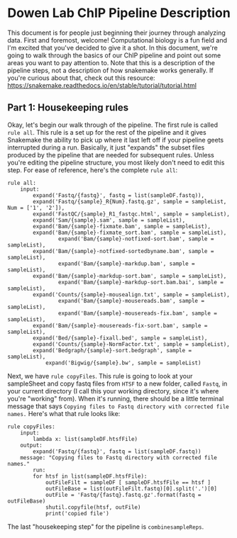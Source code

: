 # Dowen Lab ChIP Pipeline Description
This document is for people just beginning their journey through analyzing data. First and foremost, welcome! Computational biology is a fun field and I'm excited that you've decided to give it a shot. In this document, we're going to walk through the basics of our ChIP pipeline and point out some areas you want to pay attention to. Note that this is a description of the pipeline steps, not a description of how snakemake works generally. If you're curious about that, check out this resource: https://snakemake.readthedocs.io/en/stable/tutorial/tutorial.html


## Part 1: Housekeeping rules
Okay, let's begin our walk through of the pipeline. The first rule is called `rule all`. This rule is a set up for the rest of the pipeline and it gives Snakemake the ability to pick up where it last left off if your pipeline geets interrupted during a run. Basically, it just "expands" the subset files produced by the pipeline that are needed for subsequent rules. Unless you're editing the pipeline structure, you most likely don't need to edit this step. For ease of reference, here's the complete `rule all`:
```
rule all:
	input:
		expand('Fastq/{fastq}', fastq = list(sampleDF.fastq)),
		expand('Fastq/{sample}_R{Num}.fastq.gz', sample = sampleList, Num = ['1', '2']),
		expand('FastQC/{sample}_R1_fastqc.html', sample = sampleList),
		expand('Sam/{sample}.sam', sample = sampleList),
		expand('Bam/{sample}-fixmate.bam', sample = sampleList),
		expand('Bam/{sample}-fixmate_sort.bam', sample = sampleList),
                expand('Bam/{sample}-notfixed-sort.bam', sample = sampleList),
		expand('Bam/{sample}-notfixed-sortedbyname.bam', sample = sampleList),
                expand('Bam/{sample}-markdup.bam', sample = sampleList),
		expand('Bam/{sample}-markdup-sort.bam', sample = sampleList),
                expand('Bam/{sample}-markdup-sort.bam.bai', sample = sampleList),
		expand('Counts/{sample}-mousealign.txt', sample = sampleList),
                expand('Bam/{sample}-mousereads.bam', sample = sampleList),
                expand('Bam/{sample}-mousereads-fix.bam', sample = sampleList),
		expand('Bam/{sample}-mousereads-fix-sort.bam', sample = sampleList),
		expand('Bed/{sample}-fixall.bed', sample = sampleList),
		expand('Counts/{sample}-NormFactor.txt', sample = sampleList),
		expand('Bedgraph/{sample}-sort.bedgraph', sample = sampleList),
        	expand('Bigwig/{sample}.bw', sample = sampleList)
```

Next, we have `rule copyFiles`. This rule is going to look at your sampleSheet and copy fastq files from `HTSF` to a new folder, called `Fastq`, in your current directory (I call this your working directory, since it's where you're "working" from). When it's running, there should be a little terminal message that says `Copying files to Fastq directory with corrected file names.` Here's what that rule looks like:
```
rule copyFiles:
	input:
		lambda x: list(sampleDF.htsfFile)
	output:
		expand('Fastq/{fastq}', fastq = list(sampleDF.fastq))
	message: "Copying files to Fastq directory with corrected file names."
        run:
		for htsf in list(sampleDF.htsfFile):
			outFileFilt = sampleDF [ sampleDF.htsfFile == htsf ] 
			outFileBase = list(outFileFilt.fastq)[0].split('.')[0]
			outFile = 'Fastq/{fastq}.fastq.gz'.format(fastq = outFileBase)
			shutil.copyfile(htsf, outFile)
			print('copied file')

```

The last "housekeeping step" for the pipeline is `combinesampleReps`. 
